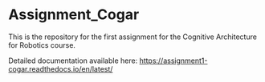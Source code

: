 # Assignment_Cogar
This is the repository for the first assignment for the Cognitive Architecture for Robotics course. 

Detailed documentation available here: https://assignment1-cogar.readthedocs.io/en/latest/
